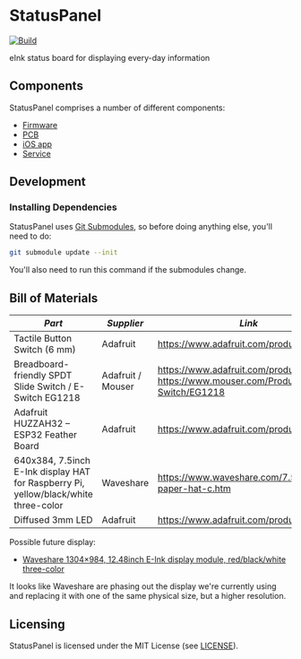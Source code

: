 # StatusPanel

[![Build](https://github.com/inseven/statuspanel/actions/workflows/build.yaml/badge.svg)](https://github.com/inseven/statuspanel/actions/workflows/build.yaml)

eInk status board for displaying every-day information

## Components

StatusPanel comprises a number of different components:

- [Firmware](nodemcu/README.markdown)
- [PCB](pcb/README.markdown)
- [iOS app](ios/README.markdown)
- [Service](service/README.markdown)

## Development

### Installing Dependencies

StatusPanel uses [Git Submodules](https://git-scm.com/book/en/v2/Git-Tools-Submodules), so before doing anything else, you'll need to do:

```bash
git submodule update --init
```

You'll also need to run this command if the submodules change.

## Bill of Materials

| *Part*                                                                              | *Supplier*        | *Link*                                              | *Cost* | *Quantity* |
| ----------------------------------------------------------------------------------- | ----------------- | --------------------------------------------------- | ------ | ---------- |
| Tactile Button Switch (6 mm)                                                        | Adafruit          | https://www.adafruit.com/product/367                | $0.125 | 1          |
| Breadboard-friendly SPDT Slide Switch / E-Switch EG1218                             | Adafruit / Mouser | https://www.adafruit.com/product/805 / https://www.mouser.com/ProductDetail/E-Switch/EG1218                | $0.95  | 1          |
| Adafruit HUZZAH32 – ESP32 Feather Board                                             | Adafruit          | https://www.adafruit.com/product/3405               | $19.95 | 1          |
| 640x384, 7.5inch E-Ink display HAT for Raspberry Pi, yellow/black/white three-color | Waveshare         | https://www.waveshare.com/7.5inch-e-paper-hat-c.htm | $53.99 | 1          |
| Diffused 3mm LED                                                                    | Adafruit          | https://www.adafruit.com/product/4202               | $0.118 | 1          |

Possible future display:

- [Waveshare 1304×984, 12.48inch E-Ink display module, red/black/white three-color](https://www.waveshare.com/product/raspberry-pi/12.48inch-e-paper-module-b.htm)

It looks like Waveshare are phasing out the display we're currently using and replacing it with one of the same physical size, but a higher resolution.

## Licensing

StatusPanel is licensed under the MIT License (see [LICENSE](LICENSE)).
